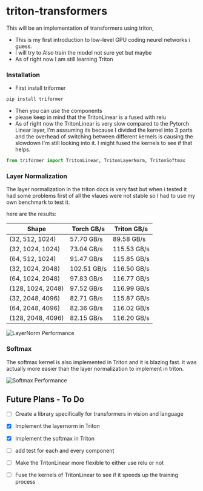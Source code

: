 # triton-transformers

This will be an implementation of  transformers using triton, 
- This is my first introduction to low-level GPU coding neurel networks i guess. 
- I will try to Also train the model not sure yet but maybe 
- As of right now I am still learning Triton 

### Installation 
- First install triformer 
```bash
pip install triformer
```
- Then you can use the components 
- please keep in mind that the TritonLinear is a fused with relu
- As of right now the TritonLinear is very slow compared to the Pytorch Linear layer, I'm asssuming its because I divided the kernel into 3 parts and the overhead of switching between different kernels is causing the slowdown I'm still looking into it. I might fused the kernels to see if that helps. 

```python
from triformer import TritonLinear, TritonLayerNorm, TritonSoftmax
```

### Layer Normalization

The layer normalization in the triton docs is very fast but when i tested it had some problems first of all the vlaues were not stable so I had to use my own benchmark to test it. 

here are the results:

| Shape | Torch GB/s | Triton GB/s |
|-------|------------|-------------|
| (32, 512, 1024) | 57.70 GB/s | 89.58 GB/s |
| (32, 1024, 1024) | 73.04 GB/s | 115.53 GB/s |
| (64, 512, 1024) | 91.47 GB/s | 115.85 GB/s |
| (32, 1024, 2048) | 102.51 GB/s | 116.50 GB/s |
| (64, 1024, 2048) | 97.83 GB/s | 116.77 GB/s |
| (128, 1024, 2048) | 97.52 GB/s | 116.99 GB/s |
| (32, 2048, 4096) | 82.71 GB/s | 115.87 GB/s |
| (64, 2048, 4096) | 82.36 GB/s | 116.02 GB/s |
| (128, 2048, 4096) | 82.15 GB/s | 116.20 GB/s |

![LayerNorm Performance](triformer/images/layernorm.png)

### Softmax
The softmax kernel is also implemented in Triton and it is blazing fast. it was actually more easier than the layer normalization to implement in triton.


![Softmax Performance](triformer/images/softmax.png)


## Future Plans - To Do
- [ ] Create a library specifically for transformers in vision and language
- [x] Implement the layernorm in Triton 
- [x] Implement the softmax in Triton 
- [ ] add test for each and every component
- [ ] Make the TritonLinear more flexible to either use relu or not
- [ ] Fuse the kernels of TritonLinear to see if it speeds up the training process 

